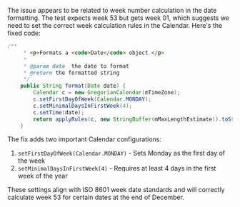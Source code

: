 The issue appears to be related to week number calculation in the date formatting. The test expects week 53 but gets week 01, which suggests we need to set the correct week calculation rules in the Calendar. Here's the fixed code:

```java
/**
     * <p>Formats a <code>Date</code> object.</p>
     * 
     * @param date  the date to format
     * @return the formatted string
     */
    public String format(Date date) {
        Calendar c = new GregorianCalendar(mTimeZone);
        c.setFirstDayOfWeek(Calendar.MONDAY);
        c.setMinimalDaysInFirstWeek(4);
        c.setTime(date);
        return applyRules(c, new StringBuffer(mMaxLengthEstimate)).toString();
    }
```

The fix adds two important Calendar configurations:
1. `setFirstDayOfWeek(Calendar.MONDAY)` - Sets Monday as the first day of the week
2. `setMinimalDaysInFirstWeek(4)` - Requires at least 4 days in the first week of the year

These settings align with ISO 8601 week date standards and will correctly calculate week 53 for certain dates at the end of December.
